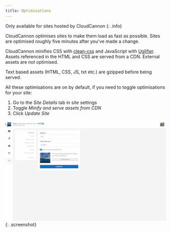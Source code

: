 ```yaml
---
title: Optimisations
---
```

Only available for sites hosted by CloudCannon
{: .info}

CloudCannon optimises sites to make them load as fast as possible. Sites are optimised roughly five minutes after you've made a change.

CloudCannon minifies CSS with [clean-css](https://github.com/GoalSmashers/clean-css) and JavaScript with [Uglifier](https://github.com/lautis/uglifier).
Assets referenced in the HTML and CSS are served from a CDN. External assets are not optimised.

Text based assets (HTML, CSS, JS, txt etc.) are gzipped before being served.

All these optimisations are on by default, if you need to toggle optimisations for your site:

1. Go to the *Site Details* tab in site settings
2. Toggle *Minify and serve assets from CDN*
3. Click *Update Site*

![Optimisations Interface](/img/hosting/site-details.png){: .screenshot}
